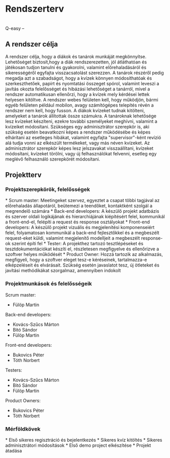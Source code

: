<h1><b>Rendszerterv</b></h1>
<br />
Q-easy – <p></p>


<h2>A rendszer célja</h2>
A rendszer célja, hogy a diákok és tanárok munkáját megkönnyítse. Lehetőséget biztosít,hogy
a diák rendszerezetten, jól átláthatóan és játékosan tudjon tanulni és gyakorolni, valamint
előrehaladásáról és sikerességéről egyfajta visszacsatolást szerezzen. A tanárok részéről pedig
megadja azt a szabadságot, hogy a kvízek könnyen módosíthatóak és szerkeszthetőek, papírt és nyomtatási
összeget spórol, valamint leveszi a javítás okozta felelősséget és hibázási lehetőséget a tanárról, mivel
a rendszer automatikusan ellenőrzi, hogy a kvízek mely kérdései lettek helyesen kitöltve. A rendszer webes
felületen kell, hogy működjön, bármi egyéb felületen például mobilon, avagy számítógépes telepítés révén
a rendszer nem kell, hogy fusson. A diákok kvízeket tudnak kitölteni, amelyeket a tanárok állítottak össze
számukra. A tanároknak lehetősége lesz kvízeket készíteni, ezekre további személyeket meghívni, valamint
a kvízeiket módosítani. Szükséges egy adminisztrátor szerepkör is, aki szükség esetén beavatkozni képes a rendszer
működésébe és képes elhárítani az esetleges hibákat, valamint egyfajta "supervisor"-ként revízió alá tudja vonni
az elkészült termékeket, vagy más néven kvízeket. Az adminisztrátor szerepkör képes lesz jelszavakat visszaállítani,
kvízeket módosítani, kvízeket törölni, vagy új felhasználókat felvenni, esetleg egy meglévő felhasználó szerepkörét módosítani.

<h2>Projektterv</h2>

<h3>Projektszerepkörök, felelősségek</h3>
* Scrum master: Meetingeket szervez, egyeztet a csapat többi tagjával az előrehaladás
    állapotáról, beütemezi a teendőket, kontaktként szolgál a megrendelő számára
* Back-end developers: A készülő projekt adatbázis és szerver oldali logikájának és
    hierarchiájának kiépítésért felel, kommunikál a front-end-el, felépíti a request és
    response osztályokat
* Front-end developers: A készülő projekt vizuális és megjelenítési komponenseiért felel,
    folyamatosan kommunikál a back-end fejlesztőkkel és a megbeszélt request-eket küldi,
    valamint megjelenítő modelljeit a megbeszélt response-ok szerint építi fel
* Tester: A projekthez tartozó tesztlépéseket és tesztdokumentációkat készíti el,
    részletesen megfigyelve és ellenőrizve a szoftver helyes működését
* Product Owner: Hozzá tartozik az alkalmazás, megfigyeli, hogy a szoftver eleget tesz-e kéréseinek,
    tartalmazza-e elképzeléseit és elvárásait. Szükség esetén javaslatot tesz, új ötleteket és javítási
    methódikákat szorgalmaz, amennyiben indokolt

<h3>Projektmunkások és felelősségeik</h3>

Scrum master:
* Fülöp Martin

Back-end developers:
* Kovács-Szűcs Márton
* Bitó Sándor
* Fülöp Martin

Front-end developers:
* Bukovics Péter
* Tóth Norbert

Testers:
* Kovács-Szűcs Márton
* Bitó Sándor
* Fülöp Martin

Product Owners:
* Bukovics Péter
* Tóth Norbert

<h3>Mérföldkövek</h3>
* Első sikeres regisztráció és bejelentkezés
* Sikeres kvíz kitöltés
* Sikeres adminisztrátori módosítások
* Első demo project elkészítése
* Projekt átadása